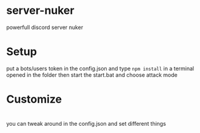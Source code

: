 # server-nuker
powerfull discord server nuker
# Setup

put a bots/users token in the config.json and type ```npm install``` in a terminal opened in the folder 
then start the start.bat and choose attack mode

# Customize
#
you can tweak around in the config.json and set different things
